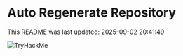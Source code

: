 # Auto Regenerate Repository

This README was last updated: 2025-09-02 20:41:49

 ![TryHackMe](https://tryhackme.com/badge/533634)